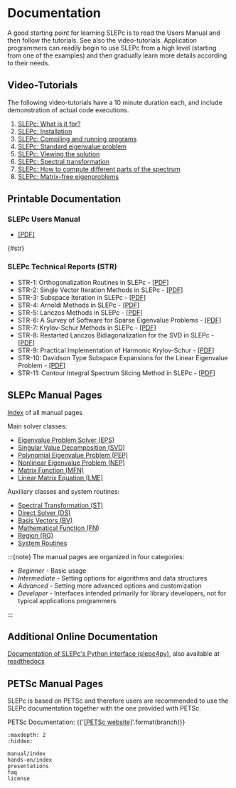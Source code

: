 # Documentation

A good starting point for learning SLEPc is to read the Users Manual and then follow the tutorials. See also the video-tutorials. Application programmers can readily begin to use SLEPc from a high level (starting from one of the examples) and then gradually learn more details according to their needs.

## Video-Tutorials

The following video-tutorials have a 10 minute duration each, and include demonstration of actual code executions.

1. [SLEPc: What is it for?](https://media.upv.es/player/?id=440253a0-476d-11e7-9b33-83cdd974e088)
2. [SLEPc: Installation](https://media.upv.es/player/?id=a135c600-476e-11e7-9b33-83cdd974e088)
3. [SLEPc: Compiling and running programs](https://media.upv.es/player/?id=fa4af300-476e-11e7-9b33-83cdd974e088)
4. [SLEPc: Standard eigenvalue problem](https://media.upv.es/player/?id=7c46e660-4770-11e7-9b33-83cdd974e088)
5. [SLEPc: Viewing the solution](https://media.upv.es/player/?id=392e5510-4aa0-11e7-9b33-83cdd974e088)
6. [SLEPc: Spectral transformation](https://media.upv.es/player/?id=3ff6c850-4aa0-11e7-9b33-83cdd974e088)
7. [SLEPc: How to compute different parts of the spectrum](https://media.upv.es/player/?id=46b4db50-4aa0-11e7-9b33-83cdd974e088)
8. [SLEPc: Matrix-free eigenproblems](https://media.upv.es/player/?id=4de53820-4aa0-11e7-9b33-83cdd974e088)

## Printable Documentation

### SLEPc Users Manual

- [[PDF]](../_static/manual/slepc-manual.pdf)


{#str}
### SLEPc Technical Reports (STR)

- STR-1: Orthogonalization Routines in SLEPc - [[PDF]](../_static/reports/str1.pdf)
- STR-2: Single Vector Iteration Methods in SLEPc - [[PDF]](../_static/reports/str2.pdf)
- STR-3: Subspace Iteration in SLEPc - [[PDF]](../_static/reports/str3.pdf)
- STR-4: Arnoldi Methods in SLEPc - [[PDF]](../_static/reports/str4.pdf)
- STR-5: Lanczos Methods in SLEPc - [[PDF]](../_static/reports/str5.pdf)
- STR-6: A Survey of Software for Sparse Eigenvalue Problems - [[PDF]](../_static/reports/str6.pdf)
- STR-7: Krylov-Schur Methods in SLEPc - [[PDF]](../_static/reports/str7.pdf)
- STR-8: Restarted Lanczos Bidiagonalization for the SVD in SLEPc - [[PDF]](../_static/reports/str8.pdf)
- STR-9: Practical Implementation of Harmonic Krylov-Schur - [[PDF]](../_static/reports/str9.pdf)
- STR-10: Davidson Type Subspace Expansions for the Linear Eigenvalue Problem - [[PDF]](../_static/reports/str10.pdf)
- STR-11: Contour Integral Spectrum Slicing Method in SLEPc - [[PDF]](../_static/reports/str11.pdf)

## SLEPc Manual Pages

[Index](../manualpages/singleindex) of all manual pages

Main solver classes:

- [Eigenvalue Problem Solver (EPS)](../manualpages/EPS/index)
- [Singular Value Decomposition (SVD)](../manualpages/SVD/index)
- [Polynomial Eigenvalue Problem (PEP)](../manualpages/PEP/index)
- [Nonlinear Eigenvalue Problem (NEP)](../manualpages/NEP/index)
- [Matrix Function (MFN)](../manualpages/MFN/index)
- [Linear Matrix Equation (LME)](../manualpages/LME/index)

Auxiliary classes and system routines:

- [Spectral Transformation (ST)](../manualpages/ST/index)
- [Direct Solver (DS)](../manualpages/DS/index)
- [Basis Vectors (BV)](../manualpages/BV/index)
- [Mathematical Function (FN)](../manualpages/FN/index)
- [Region (RG)](../manualpages/RG/index)
- [System Routines](../manualpages/Sys/index)

:::{note}
The manual pages are organized in four categories:

* *Beginner* \- Basic usage
* *Intermediate* \- Setting options for algorithms and data structures
* *Advanced* \- Setting more advanced options and customization
* *Developer* \- Interfaces intended primarily for library developers, not for typical applications programmers

:::

## Additional Online Documentation

[Documentation of SLEPc's Python interface (slepc4py)](../slepc4py/index), also available at [readthedocs](https://slepc4py.readthedocs.io/en/stable/)

## PETSc Manual Pages

SLEPc is based on PETSc and therefore users are recommended to use the SLEPc documentation together with the one provided with PETSc.

PETSc Documentation: {{'[[PETSc website]](https://petsc.org/{}/docs/)'.format(branch)}}

```{toctree}
:maxdepth: 2
:hidden:

manual/index
hands-on/index
presentations
faq
license
```
